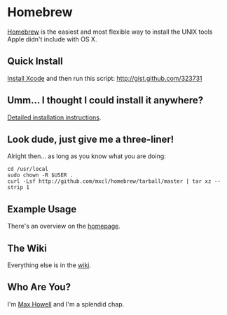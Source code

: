 Homebrew
========
[Homebrew][homepage] is the easiest and most flexible way to install the UNIX
tools Apple didn't include with OS X.


Quick Install
-------------
[Install Xcode][xcode] and then run this script: <http://gist.github.com/323731>


Umm… I thought I could install it anywhere?
-------------------------------------------
[Detailed installation instructions][install].


Look dude, just give me a three-liner!
--------------------------------------
Alright then… as long as you know what you are doing:

    cd /usr/local
    sudo chown -R $USER .
    curl -Lsf http://github.com/mxcl/homebrew/tarball/master | tar xz --strip 1


Example Usage
-------------
There's an overview on the [homepage][].


The Wiki
--------
Everything else is in the [wiki][].


Who Are You?
------------
I'm [Max Howell][mxcl] and I'm a splendid chap.


[wiki]:http://wiki.github.com/mxcl/homebrew
[install]:http://wiki.github.com/mxcl/homebrew/installation
[xcode]:http://developer.apple.com/technology/xcode.html
[mxcl]:http://twitter.com/mxcl
[homepage]:http://mxcl.github.com/homebrew
